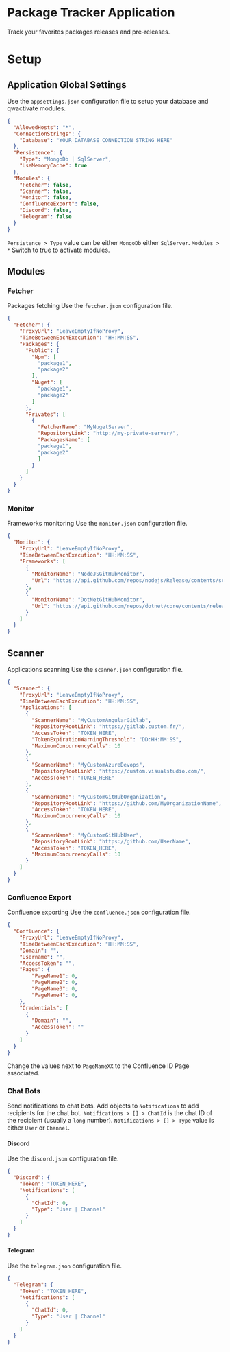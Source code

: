# Package Tracker Application

Track your favorites packages releases and pre-releases.

# Setup
## Application Global Settings
Use the `appsettings.json` configuration file to setup your database and qwactivate modules.
``` json
{
  "AllowedHosts": "*",
  "ConnectionStrings": {
    "Database": "YOUR_DATABASE_CONNECTION_STRING_HERE"
  },
  "Persistence": {
    "Type": "MongoDb | SqlServer",
    "UseMemoryCache": true
  },
  "Modules": {
    "Fetcher": false,
    "Scanner": false,
    "Monitor": false,
    "ConfluenceExport": false,
    "Discord": false,
    "Telegram": false
  }
}
```

`Persistence > Type` value can be either `MongoDb` either `SqlServer`.
`Modules > *` Switch to true to activate modules.

## Modules
### Fetcher
Packages fetching
Use the `fetcher.json` configuration file.

``` json
{
  "Fetcher": {
    "ProxyUrl": "LeaveEmptyIfNoProxy",
    "TimeBetweenEachExecution": "HH:MM:SS",
    "Packages": {
      "Public": {
        "Npm": [
          "package1",
          "package2"
        ],
        "Nuget": [
          "package1",
          "package2"
        ]
      },
      "Privates": [
        {
          "FetcherName": "MyNugetServer",
          "RepositoryLink": "http://my-private-server/",
          "PackagesName": [
          "package1",
          "package2"
          ]
        }
      ]
    }
  }
}
```

### Monitor
Frameworks monitoring
Use the `monitor.json` configuration file.

``` json
{
  "Monitor": {
    "ProxyUrl": "LeaveEmptyIfNoProxy",
    "TimeBetweenEachExecution": "HH:MM:SS",
    "Frameworks": [
      {
        "MonitorName": "NodeJSGitHubMonitor",
        "Url": "https://api.github.com/repos/nodejs/Release/contents/schedule.json"
      },
      {
        "MonitorName": "DotNetGitHubMonitor",
        "Url": "https://api.github.com/repos/dotnet/core/contents/release-notes/releases-index.json"
      }
    ]
  }
}
```

## Scanner
Applications scanning
Use the `scanner.json` configuration file.

``` json
{
  "Scanner": {
    "ProxyUrl": "LeaveEmptyIfNoProxy",
    "TimeBetweenEachExecution": "HH:MM:SS",
    "Applications": [
      {
        "ScannerName": "MyCustomAngularGitlab",
        "RepositoryRootLink": "https://gitlab.custom.fr/",
        "AccessToken": "TOKEN_HERE",
        "TokenExpirationWarningThreshold": "DD:HH:MM:SS",
        "MaximumConcurrencyCalls": 10
      },
      {
        "ScannerName": "MyCustomAzureDevops",
        "RepositoryRootLink": "https://custom.visualstudio.com/",
        "AccessToken": "TOKEN_HERE"
      },
      {
        "ScannerName": "MyCustomGitHubOrganization",
        "RepositoryRootLink": "https://github.com/MyOrganizationName",
        "AccessToken": "TOKEN_HERE",
        "MaximumConcurrencyCalls": 10
      },
      {
        "ScannerName": "MyCustomGitHubUser",
        "RepositoryRootLink": "https://github.com/UserName",
        "AccessToken": "TOKEN_HERE",
        "MaximumConcurrencyCalls": 10
      }
    ]
  }
}
```

### Confluence Export
Confluence exporting
Use the `confluence.json` configuration file.

``` json
{
  "Confluence": {
    "ProxyUrl": "LeaveEmptyIfNoProxy",
    "TimeBetweenEachExecution": "HH:MM:SS",
    "Domain": "",
    "Username": "",
    "AccessToken": "",
    "Pages": {
        "PageName1": 0, 
        "PageName2": 0,
        "PageName3": 0,
        "PageName4": 0,
    },
    "Credentials": [
      {
        "Domain": "",
        "AccessToken": ""
      }
    ]
  }
}
```
Change the values next to `PageNameXX` to the Confluence ID Page associated.

### Chat Bots
Send notifications to chat bots.
Add objects to `Notifications` to add recipients for the chat bot.
`Notifications > [] > ChatId` is the chat ID of the recipient (usually a `long` number).
`Notifications > [] > Type` value is either `User` or `Channel`.

#### Discord
Use the `discord.json` configuration file.
``` json
{
  "Discord": {
    "Token": "TOKEN_HERE",
    "Notifications": [ 
      {
        "ChatId": 0, 
        "Type": "User | Channel"
      }
    ]
  }
}
```

#### Telegram
Use the `telegram.json` configuration file.
``` json
{
  "Telegram": {
    "Token": "TOKEN_HERE",
    "Notifications": [ 
      {
        "ChatId": 0, 
        "Type": "User | Channel"
      }
    ]
  }
}
```